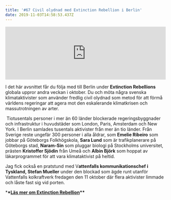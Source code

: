 ```yaml
---
title: '#67 Civil olydnad med Extinction Rebellion i Berlin'
date: 2019-11-03T14:58:53.437Z
---
```

<iframe width="100%" height="166" scrolling="no" frameborder="no" allow="autoplay" src="https://w.soundcloud.com/player/?url=https%3A//api.soundcloud.com/tracks/707263492&color=%23ff5500&auto_play=false&hide_related=false&show_comments=true&show_user=true&show_reposts=false&show_teaser=true"></iframe>

I det här avsnittet får du följa med till Berlin under **Extinction Rebellions** globala uppror andra veckan i oktober.  Du och möta några svenska klimataktivister som använder fredlig civil olydnad som metod för att förmå världens regeringar att agera mot den eskalerande klimatkrisen och massutrotningen av arter.

 Tiotusentals personer i mer än 60 länder blockerade regeringsbyggnader och infrastruktur i huvudstäder som London, Paris, Amsterdam och New York. I Berlin samlades tusentals aktivister från mer än tio länder. Från Sverige reste ungefär 300 personer i alla åldrar, som **Emelie Ribeiro** som jobbar på Göteborgs Folkhögskola, **Sara Lund** som är trafikplanerare på Göteborgs stad, **Naram-Sin** som pluggar biologi på Stockholms universitet, prästen **Kristoffer Sjödin** från Umeå och **Albin Björk** som hoppat av läkarprogrammet för att vara klimataktivist på heltid. 

Jag fick också en pratstund med V**attenfalls kommunikationschef i Tyskland, Stefan Mueller** under den blockad som ägde runt utanför Vattenfalls kolkraftverk fredagen den 11 oktober där flera aktivister limmade och låste fast sig vid porten.

\***\*[**Läs mer om Extinction Rebellion**](https://www.extinctionrebellion.se/)\*\***
